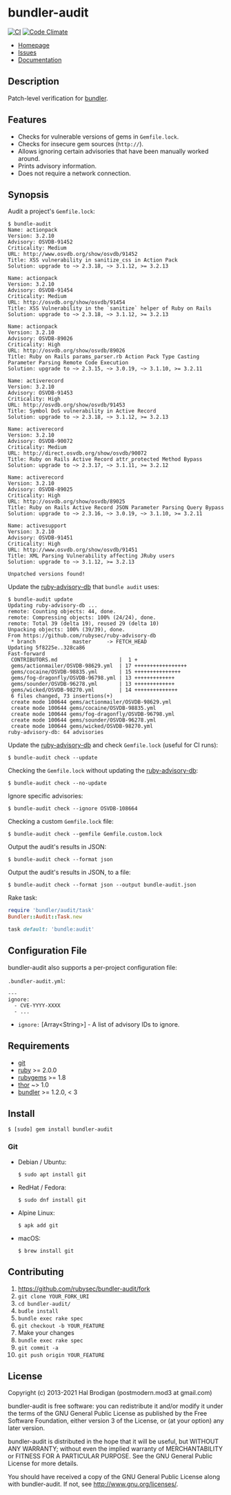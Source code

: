 # bundler-audit
[![CI](https://github.com/rubysec/bundler-audit/actions/workflows/ruby.yml/badge.svg)](https://github.com/rubysec/bundler-audit/actions/workflows/ruby.yml)
[![Code Climate](https://codeclimate.com/github/rubysec/bundler-audit.svg)](https://codeclimate.com/github/rubysec/bundler-audit)

* [Homepage](https://github.com/rubysec/bundler-audit#readme)
* [Issues](https://github.com/rubysec/bundler-audit/issues)
* [Documentation](http://rubydoc.info/gems/bundler-audit/frames)

## Description

Patch-level verification for [bundler].

## Features

* Checks for vulnerable versions of gems in `Gemfile.lock`.
* Checks for insecure gem sources (`http://`).
* Allows ignoring certain advisories that have been manually worked around.
* Prints advisory information.
* Does not require a network connection.

## Synopsis

Audit a project's `Gemfile.lock`:

    $ bundle-audit
    Name: actionpack
    Version: 3.2.10
    Advisory: OSVDB-91452
    Criticality: Medium
    URL: http://www.osvdb.org/show/osvdb/91452
    Title: XSS vulnerability in sanitize_css in Action Pack
    Solution: upgrade to ~> 2.3.18, ~> 3.1.12, >= 3.2.13

    Name: actionpack
    Version: 3.2.10
    Advisory: OSVDB-91454
    Criticality: Medium
    URL: http://osvdb.org/show/osvdb/91454
    Title: XSS Vulnerability in the `sanitize` helper of Ruby on Rails
    Solution: upgrade to ~> 2.3.18, ~> 3.1.12, >= 3.2.13

    Name: actionpack
    Version: 3.2.10
    Advisory: OSVDB-89026
    Criticality: High
    URL: http://osvdb.org/show/osvdb/89026
    Title: Ruby on Rails params_parser.rb Action Pack Type Casting Parameter Parsing Remote Code Execution
    Solution: upgrade to ~> 2.3.15, ~> 3.0.19, ~> 3.1.10, >= 3.2.11

    Name: activerecord
    Version: 3.2.10
    Advisory: OSVDB-91453
    Criticality: High
    URL: http://osvdb.org/show/osvdb/91453
    Title: Symbol DoS vulnerability in Active Record
    Solution: upgrade to ~> 2.3.18, ~> 3.1.12, >= 3.2.13

    Name: activerecord
    Version: 3.2.10
    Advisory: OSVDB-90072
    Criticality: Medium
    URL: http://direct.osvdb.org/show/osvdb/90072
    Title: Ruby on Rails Active Record attr_protected Method Bypass
    Solution: upgrade to ~> 2.3.17, ~> 3.1.11, >= 3.2.12

    Name: activerecord
    Version: 3.2.10
    Advisory: OSVDB-89025
    Criticality: High
    URL: http://osvdb.org/show/osvdb/89025
    Title: Ruby on Rails Active Record JSON Parameter Parsing Query Bypass
    Solution: upgrade to ~> 2.3.16, ~> 3.0.19, ~> 3.1.10, >= 3.2.11

    Name: activesupport
    Version: 3.2.10
    Advisory: OSVDB-91451
    Criticality: High
    URL: http://www.osvdb.org/show/osvdb/91451
    Title: XML Parsing Vulnerability affecting JRuby users
    Solution: upgrade to ~> 3.1.12, >= 3.2.13

    Unpatched versions found!

Update the [ruby-advisory-db] that `bundle audit` uses:

    $ bundle-audit update
    Updating ruby-advisory-db ...
    remote: Counting objects: 44, done.
    remote: Compressing objects: 100% (24/24), done.
    remote: Total 39 (delta 19), reused 29 (delta 10)
    Unpacking objects: 100% (39/39), done.
    From https://github.com/rubysec/ruby-advisory-db
     * branch            master     -> FETCH_HEAD
    Updating 5f8225e..328ca86
    Fast-forward
     CONTRIBUTORS.md                    |  1 +
     gems/actionmailer/OSVDB-98629.yml  | 17 +++++++++++++++++
     gems/cocaine/OSVDB-98835.yml       | 15 +++++++++++++++
     gems/fog-dragonfly/OSVDB-96798.yml | 13 +++++++++++++
     gems/sounder/OSVDB-96278.yml       | 13 +++++++++++++
     gems/wicked/OSVDB-98270.yml        | 14 ++++++++++++++
     6 files changed, 73 insertions(+)
     create mode 100644 gems/actionmailer/OSVDB-98629.yml
     create mode 100644 gems/cocaine/OSVDB-98835.yml
     create mode 100644 gems/fog-dragonfly/OSVDB-96798.yml
     create mode 100644 gems/sounder/OSVDB-96278.yml
     create mode 100644 gems/wicked/OSVDB-98270.yml
    ruby-advisory-db: 64 advisories

Update the [ruby-advisory-db] and check `Gemfile.lock` (useful for CI runs):

    $ bundle-audit check --update

Checking the `Gemfile.lock` without updating the [ruby-advisory-db]:

    $ bundle-audit check --no-update

Ignore specific advisories:

    $ bundle-audit check --ignore OSVDB-108664

Checking a custom `Gemfile.lock` file:

    $ bundle-audit check --gemfile Gemfile.custom.lock

Output the audit's results in JSON:

    $ bundle-audit check --format json

Output the audit's results in JSON, to a file:

    $ bundle-audit check --format json --output bundle-audit.json

Rake task:

```ruby
require 'bundler/audit/task'
Bundler::Audit::Task.new

task default: 'bundle:audit'
```

## Configuration File

bundler-audit also supports a per-project configuration file:

`.bundler-audit.yml`:

    ---
    ignore:
      - CVE-YYYY-XXXX
      - ...

* `ignore:` \[Array\<String\>\] - A list of advisory IDs to ignore.

## Requirements

* [git]
* [ruby] >= 2.0.0
* [rubygems] >= 1.8
* [thor] ~> 1.0
* [bundler] >= 1.2.0, < 3

## Install

    $ [sudo] gem install bundler-audit

### Git

* Debian / Ubuntu:

      $ sudo apt install git

* RedHat / Fedora:

      $ sudo dnf install git

* Alpine Linux:

      $ apk add git

* macOS:

      $ brew install git

## Contributing

1. https://github.com/rubysec/bundler-audit/fork
2. `git clone YOUR_FORK_URI`
3. `cd bundler-audit/`
4. `budle install`
5. `bundle exec rake spec`
6. `git checkout -b YOUR_FEATURE`
7. Make your changes
8. `bundle exec rake spec`
9. `git commit -a`
10. `git push origin YOUR_FEATURE`

## License

Copyright (c) 2013-2021 Hal Brodigan (postmodern.mod3 at gmail.com)

bundler-audit is free software: you can redistribute it and/or modify
it under the terms of the GNU General Public License as published by
the Free Software Foundation, either version 3 of the License, or
(at your option) any later version.

bundler-audit is distributed in the hope that it will be useful,
but WITHOUT ANY WARRANTY; without even the implied warranty of
MERCHANTABILITY or FITNESS FOR A PARTICULAR PURPOSE.  See the
GNU General Public License for more details.

You should have received a copy of the GNU General Public License
along with bundler-audit.  If not, see <http://www.gnu.org/licenses/>.

[git]: https://git-scm.com
[ruby]: https://ruby-lang.org
[rubygems]: https://rubygems.org
[thor]: http://whatisthor.com/
[bundler]: https://bundler.io

[OSVDB]: http://osvdb.org/
[ruby-advisory-db]: https://github.com/rubysec/ruby-advisory-db
